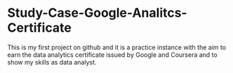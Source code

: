# Study-Case-Google-Analitcs-Certificate
This is my first project on github and it is a practice instance with the aim to earn the data analytics certificate issued by Google and Coursera and to show my skills as data analyst.
